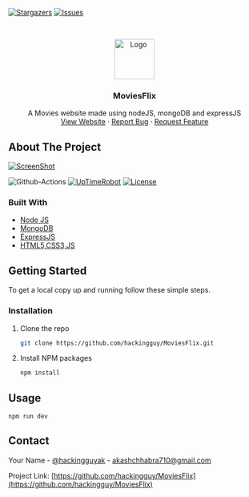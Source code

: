 <!--
*** Thanks for checking out the Best-README-Template. If you have a suggestion
*** that would make this better, please fork the repo and create a pull request
*** or simply open an issue with the tag "enhancement".
*** Thanks again! Now go create something AMAZING! :D
***
***
***
*** To avoid retyping too much info. Do a search and replace for the following:
*** hackingguy, MoviesFlix, hackingguyak, akashchhabra710@gmail.com, MoviesFlix, A Movies website made using nodeJS, mongoDB and expressJS
-->



<!-- PROJECT SHIELDS -->
<!--
*** I'm using markdown "reference style" links for readability.
*** Reference links are enclosed in brackets [ ] instead of parentheses ( ).
*** See the bottom of this document for the declaration of the reference variables
*** for contributors-url, forks-url, etc. This is an optional, concise syntax you may use.
*** https://www.markdownguide.org/basic-syntax/#reference-style-links
-->
[![Stargazers][stars-shield]][stars-url]
[![Issues][issues-shield]][issues-url]



<!-- PROJECT LOGO -->
<br />
<p align="center">
  <a href="https://github.com/hackingguy/MoviesFlix">
    <img src="https://fontmeme.com/permalink/210128/2dd1c559b9f59998c51b723226715d97.png" alt="Logo" height="80">
  </a>

  <h3 align="center">MoviesFlix</h3>

  <p align="center">
    A Movies website made using nodeJS, mongoDB and expressJS
    <br />
    <a href="https://moviesflixx.cf/">View Website</a>
    ·
    <a href="https://github.com/hackingguy/MoviesFlix/issues">Report Bug</a>
    ·
    <a href="https://github.com/hackingguy/MoviesFlix/issues">Request Feature</a>
  </p>
</p>




<!-- ABOUT THE PROJECT -->
## About The Project  

[![ScreenShot](https://i.imgur.com/ikvxSbo.png)](https://whimsical.com/netflix-clone-F57zVrKv1T1SvdWU8RnGTS)

![Github-Actions](https://github.com/hackingguy/MoviesFlix/actions/workflows/build.yml/badge.svg)
[![UpTimeRobot](https://img.shields.io/uptimerobot/ratio/7/m787581594-f7ddf3609b475948912e312a)](https://stats.uptimerobot.com/lE9mpSo4Nw)
[![License](https://img.shields.io/github/license/hackingguy/MoviesFlix)](https://github.com/hackingguy/MoviesFlix/blob/master/LICENSE)

### Built With

* [Node JS]()
* [MongoDB]()
* [ExpressJS]()
* [HTML5,CSS3,JS]()


<!-- GETTING STARTED -->
## Getting Started

To get a local copy up and running follow these simple steps.

### Installation

1. Clone the repo
   ```sh
   git clone https://github.com/hackingguy/MoviesFlix.git
   ```
2. Install NPM packages
   ```sh
   npm install
   ```

## Usage

```npm run dev```

<!-- CONTACT -->
## Contact

Your Name - [@hackingguyak](https://twitter.com/hackingguyak) - akashchhabra710@gmail.com

Project Link: [https://github.com/hackingguy/MoviesFlix](https://github.com/hackingguy/MoviesFlix)



<!-- MARKDOWN LINKS & IMAGES -->
<!-- https://www.markdownguide.org/basic-syntax/#reference-style-links -->
[contributors-shield]: https://img.shields.io/github/contributors/hackingguy/MoviesFlix.svg?style=for-the-badge
[contributors-url]: https://github.com/hackingguy/MoviesFlix/graphs/contributors
[forks-shield]: https://img.shields.io/github/forks/hackingguy/MoviesFlix.svg?style=for-the-badge
[forks-url]: https://github.com/hackingguy/MoviesFlix/network/members
[stars-shield]: https://img.shields.io/github/stars/hackingguy/MoviesFlix.svg?style=for-the-badge
[stars-url]: https://github.com/hackingguy/MoviesFlix/stargazers
[issues-shield]: https://img.shields.io/github/issues/hackingguy/MoviesFlix.svg?style=for-the-badge
[issues-url]: https://github.com/hackingguy/MoviesFlix/issues
[license-shield]: https://img.shields.io/github/license/hackingguy/MoviesFlix.svg?style=for-the-badge
[license-url]: https://github.com/hackingguy/MoviesFlix/blob/master/LICENSE.txt
[linkedin-shield]: https://img.shields.io/badge/-LinkedIn-black.svg?style=for-the-badge&logo=linkedin&colorB=555
[linkedin-url]: https://linkedin.com/in/hackingguy
